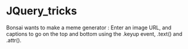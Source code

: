 # JQuery_tricks

Bonsai wants to make a meme generator : Enter an image URL, and captions to go on the top and bottom using the .keyup event, .text() and .attr().

